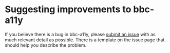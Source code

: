 # Suggesting improvements to bbc-a11y

If you believe there is a bug in bbc-a11y, please [submit an issue](https://github.com/bbc/bbc-a11y/issues/new)
with as much relevant detail as possible. There is a template on the issue page
that should help you describe the problem.
